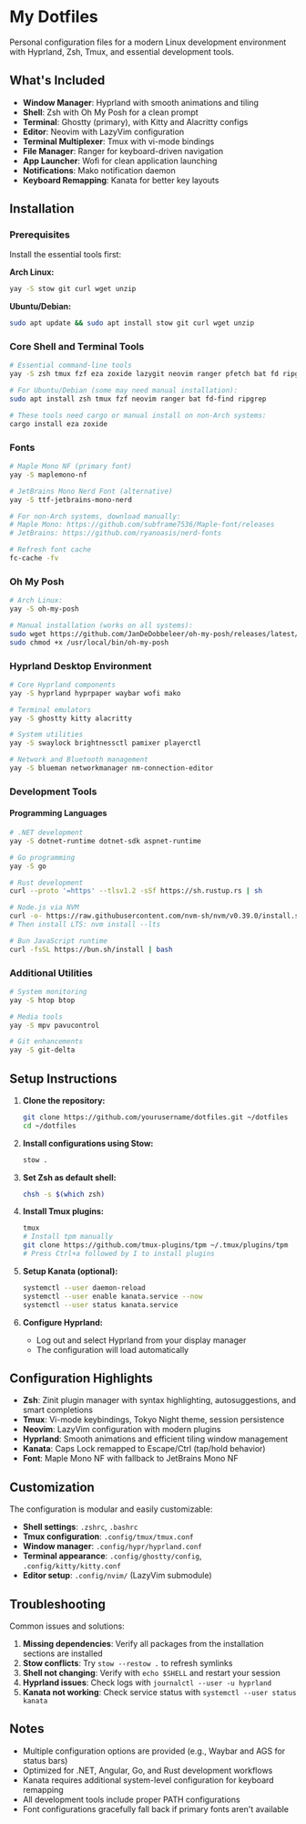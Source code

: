 # My Dotfiles

Personal configuration files for a modern Linux development environment with Hyprland, Zsh, Tmux, and essential development tools.

## What's Included

- **Window Manager**: Hyprland with smooth animations and tiling
- **Shell**: Zsh with Oh My Posh for a clean prompt
- **Terminal**: Ghostty (primary), with Kitty and Alacritty configs
- **Editor**: Neovim with LazyVim configuration
- **Terminal Multiplexer**: Tmux with vi-mode bindings
- **File Manager**: Ranger for keyboard-driven navigation
- **App Launcher**: Wofi for clean application launching
- **Notifications**: Mako notification daemon
- **Keyboard Remapping**: Kanata for better key layouts

## Installation

### Prerequisites

Install the essential tools first:

**Arch Linux:**

```bash
yay -S stow git curl wget unzip
```

**Ubuntu/Debian:**

```bash
sudo apt update && sudo apt install stow git curl wget unzip
```

### Core Shell and Terminal Tools

```bash
# Essential command-line tools
yay -S zsh tmux fzf eza zoxide lazygit neovim ranger pfetch bat fd ripgrep

# For Ubuntu/Debian (some may need manual installation):
sudo apt install zsh tmux fzf neovim ranger bat fd-find ripgrep

# These tools need cargo or manual install on non-Arch systems:
cargo install eza zoxide
```

### Fonts

```bash
# Maple Mono NF (primary font)
yay -S maplemono-nf

# JetBrains Mono Nerd Font (alternative)
yay -S ttf-jetbrains-mono-nerd

# For non-Arch systems, download manually:
# Maple Mono: https://github.com/subframe7536/Maple-font/releases
# JetBrains: https://github.com/ryanoasis/nerd-fonts

# Refresh font cache
fc-cache -fv
```

### Oh My Posh

```bash
# Arch Linux:
yay -S oh-my-posh

# Manual installation (works on all systems):
sudo wget https://github.com/JanDeDobbeleer/oh-my-posh/releases/latest/download/posh-linux-amd64 -O /usr/local/bin/oh-my-posh
sudo chmod +x /usr/local/bin/oh-my-posh
```

### Hyprland Desktop Environment

```bash
# Core Hyprland components
yay -S hyprland hyprpaper waybar wofi mako

# Terminal emulators
yay -S ghostty kitty alacritty

# System utilities
yay -S swaylock brightnessctl pamixer playerctl

# Network and Bluetooth management
yay -S blueman networkmanager nm-connection-editor
```

### Development Tools

#### Programming Languages

```bash
# .NET development
yay -S dotnet-runtime dotnet-sdk aspnet-runtime

# Go programming
yay -S go

# Rust development
curl --proto '=https' --tlsv1.2 -sSf https://sh.rustup.rs | sh

# Node.js via NVM
curl -o- https://raw.githubusercontent.com/nvm-sh/nvm/v0.39.0/install.sh | bash
# Then install LTS: nvm install --lts

# Bun JavaScript runtime
curl -fsSL https://bun.sh/install | bash
```

### Additional Utilities

```bash
# System monitoring
yay -S htop btop

# Media tools
yay -S mpv pavucontrol

# Git enhancements
yay -S git-delta
```

## Setup Instructions

1. **Clone the repository:**

   ```bash
   git clone https://github.com/yourusername/dotfiles.git ~/dotfiles
   cd ~/dotfiles
   ```

2. **Install configurations using Stow:**

   ```bash
   stow .
   ```

3. **Set Zsh as default shell:**

   ```bash
   chsh -s $(which zsh)
   ```

4. **Install Tmux plugins:**

   ```bash
   tmux
   # Install tpm manually
   git clone https://github.com/tmux-plugins/tpm ~/.tmux/plugins/tpm
   # Press Ctrl+a followed by I to install plugins
   ```

5. **Setup Kanata (optional):**

   ```bash
   systemctl --user daemon-reload
   systemctl --user enable kanata.service --now
   systemctl --user status kanata.service
   ```

6. **Configure Hyprland:**
   - Log out and select Hyprland from your display manager
   - The configuration will load automatically

## Configuration Highlights

- **Zsh**: Zinit plugin manager with syntax highlighting, autosuggestions, and smart completions
- **Tmux**: Vi-mode keybindings, Tokyo Night theme, session persistence
- **Neovim**: LazyVim configuration with modern plugins
- **Hyprland**: Smooth animations and efficient tiling window management
- **Kanata**: Caps Lock remapped to Escape/Ctrl (tap/hold behavior)
- **Font**: Maple Mono NF with fallback to JetBrains Mono NF

## Customization

The configuration is modular and easily customizable:

- **Shell settings**: `.zshrc`, `.bashrc`
- **Tmux configuration**: `.config/tmux/tmux.conf`
- **Window manager**: `.config/hypr/hyprland.conf`
- **Terminal appearance**: `.config/ghostty/config`, `.config/kitty/kitty.conf`
- **Editor setup**: `.config/nvim/` (LazyVim submodule)

## Troubleshooting

Common issues and solutions:

1. **Missing dependencies**: Verify all packages from the installation sections are installed
2. **Stow conflicts**: Try `stow --restow .` to refresh symlinks
3. **Shell not changing**: Verify with `echo $SHELL` and restart your session
4. **Hyprland issues**: Check logs with `journalctl --user -u hyprland`
5. **Kanata not working**: Check service status with `systemctl --user status kanata`

## Notes

- Multiple configuration options are provided (e.g., Waybar and AGS for status bars)
- Optimized for .NET, Angular, Go, and Rust development workflows
- Kanata requires additional system-level configuration for keyboard remapping
- All development tools include proper PATH configurations
- Font configurations gracefully fall back if primary fonts aren't available
